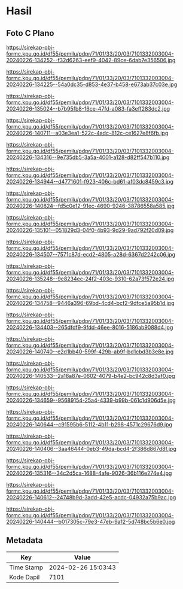 # Hasil

## Foto C Plano

https://sirekap-obj-formc.kpu.go.id/df55/pemilu/pdpr/71/01/33/20/03/7101332003004-20240226-134252--f32d6263-eef9-4042-89ce-6dab7e356506.jpg

https://sirekap-obj-formc.kpu.go.id/df55/pemilu/pdpr/71/01/33/20/03/7101332003004-20240226-134225--54a0dc35-d853-4e37-b458-e673ab37c03e.jpg

https://sirekap-obj-formc.kpu.go.id/df55/pemilu/pdpr/71/01/33/20/03/7101332003004-20240226-135024--b7b95fb8-16ce-47fd-a083-fa3eff283dc2.jpg

https://sirekap-obj-formc.kpu.go.id/df55/pemilu/pdpr/71/01/33/20/03/7101332003004-20240226-140711--a03e3ea1-522c-4adc-812c-ce1627e8f6fb.jpg

https://sirekap-obj-formc.kpu.go.id/df55/pemilu/pdpr/71/01/33/20/03/7101332003004-20240226-134316--9e735db5-3a5a-4001-a128-d82ff547b110.jpg

https://sirekap-obj-formc.kpu.go.id/df55/pemilu/pdpr/71/01/33/20/03/7101332003004-20240226-134944--d4771601-f923-406c-bd61-af03dc8459c3.jpg

https://sirekap-obj-formc.kpu.go.id/df55/pemilu/pdpr/71/01/33/20/03/7101332003004-20240226-140824--fd5c0e12-91ec-4690-9246-38786558a585.jpg

https://sirekap-obj-formc.kpu.go.id/df55/pemilu/pdpr/71/01/33/20/03/7101332003004-20240226-135101--051829d3-04f0-4b93-9d29-9ad792f20d09.jpg

https://sirekap-obj-formc.kpu.go.id/df55/pemilu/pdpr/71/01/33/20/03/7101332003004-20240226-134507--7571c87d-ecd2-4805-a28d-6367d2242c06.jpg

https://sirekap-obj-formc.kpu.go.id/df55/pemilu/pdpr/71/01/33/20/03/7101332003004-20240226-135248--9e8234ec-24f2-403c-9310-62a73f572e24.jpg

https://sirekap-obj-formc.kpu.go.id/df55/pemilu/pdpr/71/01/33/20/03/7101332003004-20240226-134758--9446a396-69bd-4cd4-bcf2-9dfce5a95b1d.jpg

https://sirekap-obj-formc.kpu.go.id/df55/pemilu/pdpr/71/01/33/20/03/7101332003004-20240226-134403--265dfdf9-9fdd-46ee-8016-5186ab9088d4.jpg

https://sirekap-obj-formc.kpu.go.id/df55/pemilu/pdpr/71/01/33/20/03/7101332003004-20240226-140740--e2d1bb40-599f-429b-ab9f-bd1cbd3b3e8e.jpg

https://sirekap-obj-formc.kpu.go.id/df55/pemilu/pdpr/71/01/33/20/03/7101332003004-20240226-140533--2a18a87e-0602-4079-b4e2-bc942c8d3af0.jpg

https://sirekap-obj-formc.kpu.go.id/df55/pemilu/pdpr/71/01/33/20/03/7101332003004-20240226-134659--95689154-25a4-4339-b99b-061c1d906d5e.jpg

https://sirekap-obj-formc.kpu.go.id/df55/pemilu/pdpr/71/01/33/20/03/7101332003004-20240226-140644--c91595b6-5112-4b11-b298-4571c29676d9.jpg

https://sirekap-obj-formc.kpu.go.id/df55/pemilu/pdpr/71/01/33/20/03/7101332003004-20240226-140406--3aa46444-0eb3-49da-bcd4-2f386d867d8f.jpg

https://sirekap-obj-formc.kpu.go.id/df55/pemilu/pdpr/71/01/33/20/03/7101332003004-20240226-135316--34c2d5ca-1688-4afe-9026-36b116e274e4.jpg

https://sirekap-obj-formc.kpu.go.id/df55/pemilu/pdpr/71/01/33/20/03/7101332003004-20240226-140612--24748b9d-3add-42e5-acdc-04932a75b9ac.jpg

https://sirekap-obj-formc.kpu.go.id/df55/pemilu/pdpr/71/01/33/20/03/7101332003004-20240226-140444--b017305c-79e3-47eb-9a12-5d748bc5b6e0.jpg


## Metadata

| Key        | Value               |
| ---------- | ------------------- |
| Time Stamp | 2024-02-26 15:03:43 |
| Kode Dapil | 7101                |




